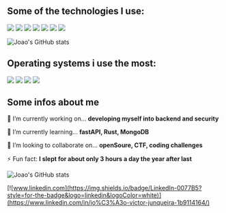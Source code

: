 ## Some of the technologies I use:

[![](https://img.shields.io/badge/MongoDB-4EA94B?style=for-the-badge&logo=mongodb&logoColor=white)](https://www.mongodb.com/)
[![](https://img.shields.io/badge/Flask-000000?style=for-the-badge&logo=flask&logoColor=white)](https://flask.palletsprojects.com/en/2.0.x/)
[![](https://img.shields.io/badge/Spring-6DB33F?style=for-the-badge&logo=spring&logoColor=white)](https://spring.io/projects/spring-boot)
[![](https://img.shields.io/badge/Shell_Script-121011?style=for-the-badge&logo=gnu-bash&logoColor=white)](https://pt.wikipedia.org/wiki/Shell_script)
[![](https://img.shields.io/badge/JavaScript-F7DF1E?style=for-the-badge&logo=javascript&logoColor=black)](https://www.javascript.com/)
[![](https://img.shields.io/badge/Java-ED8B00?style=for-the-badge&logo=java&logoColor=white)](https://www.java.com/pt-BR/)
[![](https://img.shields.io/badge/Python-14354C?style=for-the-badge&logo=python&logoColor=white)](https://www.python.org/)

![Joao's GitHub stats](https://github-readme-stats.vercel.app/api?username=junque1r4&show_icons=true&theme=radical)


## Operating systems i use the most: 

![](https://img.shields.io/badge/Windows-0078D6?style=for-the-badge&logo=windows&logoColor=white)
![](https://img.shields.io/badge/Arch_Linux-1793D1?style=for-the-badge&logo=arch-linux&logoColor=white)
![](https://img.shields.io/badge/Ubuntu-E95420?style=for-the-badge&logo=ubuntu&logoColor=white)
![](https://img.shields.io/badge/Android-3DDC84?style=for-the-badge&logo=android&logoColor=white)


## Some infos about me
🔭 I’m currently working on...
 **developing myself into backend and security** 

🌱 I’m currently learning...
**fastAPI, Rust, MongoDB**

👯 I’m looking to collaborate on... 
**openSoure, CTF, coding challenges**

⚡ Fun fact:
**I slept for about only 3 hours a day the year after last**

![Joao's GitHub stats](https://github-readme-stats.vercel.app/api/top-langs/?username=junque1r4&theme=radical
)

[![www.linkedin.com](https://img.shields.io/badge/LinkedIn-0077B5?style=for-the-badge&logo=linkedin&logoColor=white)](https://www.linkedin.com/in/jo%C3%A3o-victor-junqueira-1b9114164/)

<!--
**junque1r4/junque1r4** is a ✨ _special_ ✨ repository because its `README.md` (this file) appears on your GitHub 
